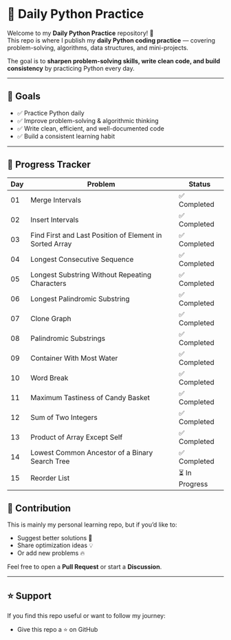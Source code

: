# 🐍 Daily Python Practice

Welcome to my **Daily Python Practice** repository! 🎯  
This repo is where I publish my **daily Python coding practice** — covering problem-solving, algorithms, data structures, and mini-projects.  

The goal is to **sharpen problem-solving skills, write clean code, and build consistency** by practicing Python every day.  

---


## 🚀 Goals
- ✅ Practice Python daily
- ✅ Improve problem-solving & algorithmic thinking
- ✅ Write clean, efficient, and well-documented code
- ✅ Build a consistent learning habit

---

## 📅 Progress Tracker
| Day | Problem | Status |
|-----|----------|---------|
| 01  | Merge Intervals | ✅ Completed |
| 02  | Insert Intervals | ✅ Completed |
| 03  | Find First and Last Position of Element in Sorted Array | ✅ Completed |
| 04  | Longest Consecutive Sequence | ✅ Completed |
| 05  | Longest Substring Without Repeating Characters | ✅ Completed |
| 06  | Longest Palindromic Substring | ✅ Completed |
| 07  | Clone Graph | ✅ Completed |
| 08  | Palindromic Substrings | ✅ Completed |
| 09  | Container With Most Water | ✅ Completed |
| 10  | Word Break | ✅ Completed |
| 11  | Maximum Tastiness of Candy Basket | ✅ Completed |
| 12  | Sum of Two Integers | ✅ Completed |
| 13  | Product of Array Except Self | ✅ Completed |
| 14  | Lowest Common Ancestor of a Binary Search Tree | ✅ Completed |
| 15  | Reorder List | ⏳ In Progress |

## 🤝 Contribution

This is mainly my personal learning repo, but if you’d like to:  
- Suggest better solutions 🚀  
- Share optimization ideas 💡  
- Or add new problems 🔥  

Feel free to open a **Pull Request** or start a **Discussion**.  

---

## ⭐ Support

If you find this repo useful or want to follow my journey:  
- Give this repo a ⭐ on GitHub
